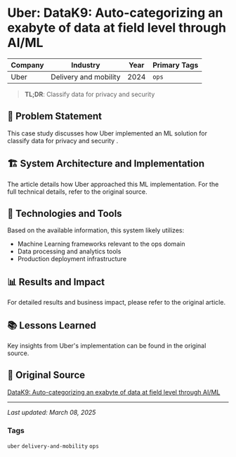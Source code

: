 # Uber: DataK9: Auto-categorizing an exabyte of data at field level through AI/ML

| Company | Industry | Year | Primary Tags | 
|---------|----------|------|--------------|
| Uber | Delivery and mobility | 2024 | `ops` |

> **TL;DR**: Classify data for privacy and security 

## 📝 Problem Statement

This case study discusses how Uber implemented an ML solution for classify data for privacy and security .

## 🏗️ System Architecture and Implementation

The article details how Uber approached this ML implementation. For the full technical details, refer to the original source.

## 🔧 Technologies and Tools

Based on the available information, this system likely utilizes:

- Machine Learning frameworks relevant to the ops domain
- Data processing and analytics tools
- Production deployment infrastructure

## 📊 Results and Impact

For detailed results and business impact, please refer to the original article.

## 📚 Lessons Learned

Key insights from Uber's implementation can be found in the original source.

## 🔗 Original Source

[DataK9: Auto-categorizing an exabyte of data at field level through AI/ML](https://www.uber.com/en-GB/blog/auto-categorizing-data-through-ai-ml/  )

---

*Last updated: March 08, 2025*

### Tags

`uber` `delivery-and-mobility` `ops`
